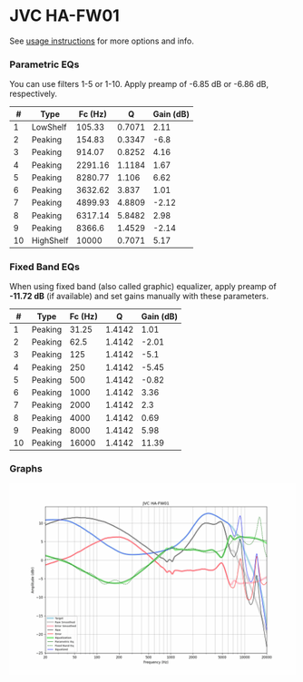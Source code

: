 # JVC HA-FW01
See [usage instructions](https://github.com/jaakkopasanen/AutoEq#usage) for more options and info.

### Parametric EQs
You can use filters 1-5 or 1-10. Apply preamp of -6.85 dB or -6.86 dB, respectively.

|   # | Type      |   Fc (Hz) |      Q |   Gain (dB) |
|-----|-----------|-----------|--------|-------------|
|   1 | LowShelf  |    105.33 | 0.7071 |        2.11 |
|   2 | Peaking   |    154.83 | 0.3347 |       -6.8  |
|   3 | Peaking   |    914.07 | 0.8252 |        4.16 |
|   4 | Peaking   |   2291.16 | 1.1184 |        1.67 |
|   5 | Peaking   |   8280.77 | 1.106  |        6.62 |
|   6 | Peaking   |   3632.62 | 3.837  |        1.01 |
|   7 | Peaking   |   4899.93 | 4.8809 |       -2.12 |
|   8 | Peaking   |   6317.14 | 5.8482 |        2.98 |
|   9 | Peaking   |   8366.6  | 1.4529 |       -2.14 |
|  10 | HighShelf |  10000    | 0.7071 |        5.17 |

### Fixed Band EQs
When using fixed band (also called graphic) equalizer, apply preamp of **-11.72 dB** (if available) and set gains manually with these parameters.

|   # | Type    |   Fc (Hz) |      Q |   Gain (dB) |
|-----|---------|-----------|--------|-------------|
|   1 | Peaking |     31.25 | 1.4142 |        1.01 |
|   2 | Peaking |     62.5  | 1.4142 |       -2.01 |
|   3 | Peaking |    125    | 1.4142 |       -5.1  |
|   4 | Peaking |    250    | 1.4142 |       -5.45 |
|   5 | Peaking |    500    | 1.4142 |       -0.82 |
|   6 | Peaking |   1000    | 1.4142 |        3.36 |
|   7 | Peaking |   2000    | 1.4142 |        2.3  |
|   8 | Peaking |   4000    | 1.4142 |        0.69 |
|   9 | Peaking |   8000    | 1.4142 |        5.98 |
|  10 | Peaking |  16000    | 1.4142 |       11.39 |

### Graphs
![](./JVC%20HA-FW01.png)
